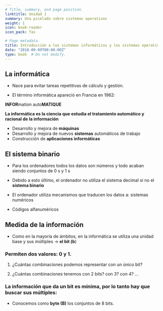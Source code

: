 ```yaml
---
# Title, summary, and page position.
linktitle: Unidad 1
summary: Una picelada sobre sistemas operativos
weight: 1
icon: book-reader
icon_pack: fas

# Page metadata.
title: Introducción a los sistemas informáticos y los sistemas operativos
date: "2018-09-09T00:00:00Z"
type: book  # Do not modify.
---
```


## La informática

* Nace para evitar tareas repetitivas de cálculo y gestión. 

* El término informática apareció en Francia en 1962: 

**INFOR**mation auto**MATIQUE** 

**La informática es la ciencia que estudia el tratamiento  automático y racional de la información** 

* Desarrollo y mejora de **máquinas**
* Desarrollo y mejora de nuevos **sistemas** automáticos de trabajo
* Construcción de **aplicaciones informáticas**

## El sistema binario

* Para los ordenadores todos los datos son números y todo acaban  siendo conjuntos de 0 s y 1 s

* Debido a esto último, el ordenador no utiliza el sistema decimal si  no el **sistema binario**

* El ordenador utiliza mecanismos que traducen los datos a: sistemas numéricos 

* Códigos alfanuméricos

## Medida de la información

* Como en la mayoría de ámbitos, en la informática se utiliza una  unidad base y sus múltiples → **el bit (b**)

### Permiten dos valores: **0** y **1.** 

1. ¿Cuántas combinaciones podemos representar con un único bit? 

1. ¿Cuántas combinaciones tenemos con 2 bits? con 3? con 4? ... 

### La información que da un bit es mínima, por lo tanto hay que buscar  sus múltiples: 

* Conocemos como **byte (B)** los conjuntos de 8 bits.
